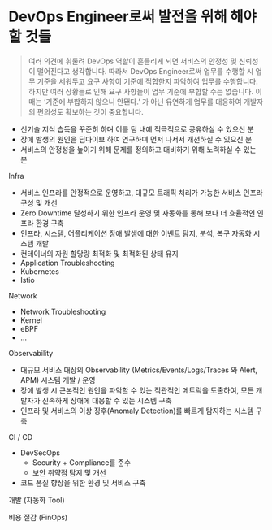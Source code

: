# DevOps Engineer로써 발전을 위해 해야할 것들
> 여러 의견에 휘둘려 DevOps 역할이 흔들리게 되면 서비스의 안정성 및 신뢰성이 떨어진다고 생각합니다. 따라서 DevOps Engineer로써 업무를 수행할 시 업무 기준을 세워두고 요구 사항이 기준에 적합한지 파악하여 업무를 수행합니다. 하지만 여러 상황들로 인해 요구 사항들이 업무 기준에 부합할 수는 없습니다. 이때는 ‘기준에 부합하지 않으니 안됀다.’ 가 아닌 유연하게 업무를 대응하여 개발자의 편의성도 확보하는 것이 중요합니다.


* 신기술 지식 습득을 꾸준히 하며 이를 팀 내에 적극적으로 공유하실 수 있으신 분
* 장애 발생의 원인을 딥다이브 하여 연구하며 먼저 나서서 개선하실 수 있으신 분
* 서비스의 안정성을 높이기 위해 문제를 정의하고 대비하기 위해 노력하실 수 있는 분


Infra
- 서비스 인프라를 안정적으로 운영하고, 대규모 트래픽 처리가 가능한 서비스 인프라 구성 및 개선
- Zero Downtime 달성하기 위한 인프라 운영 및 자동화를 통해 보다 더 효율적인 인프라 환경 구축
- 인프라, 시스템, 어플리케이션 장애 발생에 대한 이벤트 탐지, 분석, 복구 자동화 시스템 개발
- 컨테이너의 자원 할당량 최적화 및 최적화된 상태 유지
- Application Troubleshooting
- Kubernetes
- Istio

Network
- Network Troubleshooting
- Kernel
- eBPF
- …

Observability
- 대규모 서비스 대상의 Observability (Metrics/Events/Logs/Traces 와 Alert, APM) 시스템 개발 / 운영
- 장애 발생 시 근본적인 원인을 파악할 수 있는 직관적인 메트릭을 도출하여, 모든 개발자가 신속하게 장애에 대응할 수 있는 시스템 구축
- 인프라 및 서비스의 이상 징후(Anomaly Detection)를 빠르게 탐지하는 시스템 구축

CI / CD
- DevSecOps
    - Security + Compliance를 준수
    - 보안 취약점 탐지 및 개선
- 코드 품질 향상을 위한 환경 및 서비스 구축

개발 (자동화 Tool)

비용 절감 (FinOps)
